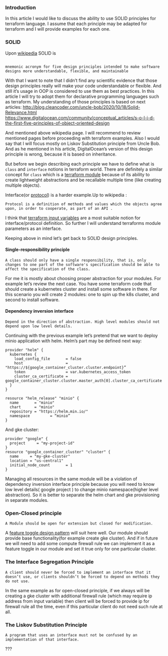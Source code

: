 ### Introduction

In this article I would like to discuss the ability to use SOLID principles for terraform language. I assume that each principle may be adapted for terraform and I will provide examples for each one.


### SOLID

Upon [wikipedia](https://en.wikipedia.org/wiki/SOLID) SOLID is
```

mnemonic acronym for five design principles intended to make software designs more understandable, flexible, and maintainable
```

With that I want to note that I didn’t find any scientific evidence that those design principles really will make your code understandable or flexible.  And still it’s usage in OOP is considered to use them as best practices. In this article I will try to adopt them for declarative programming languages such as terraform.  My understanding of those principles is based on next articles:
http://blog.cleancoder.com/uncle-bob/2020/10/18/Solid-Relevance.html
https://www.digitalocean.com/community/conceptual_articles/s-o-l-i-d-the-first-five-principles-of-object-oriented-design

And mentioned above wikipedia page. I will recommend to review mentioned pages before proceeding with terraform examples. Also I would say that I will focus mostly on Liskov Substitution principle from Uncle Bob. And as he mentioned in his article, DigitalOcean’s version of this design principle is wrong, because it is based on inheritance.

But before we begin describing each principle we have to define  what is  `class` and  `interface` notions in terraform world. There are definitely a similar concept for `class` which is a [terraform module](https://www.terraform.io/docs/language/modules/develop/index.html) because of its ability to create lightweight abstractions and be recallable multiple time (like creating multiple objects).

Interface(or [protocol](https://en.wikipedia.org/wiki/Protocol_(object-oriented_programming))) is a harder example.Up to wikipedia :
```
Protocol is a definition of methods and values which the objects agree upon, in order to cooperate, as part of an API .
```
 I think that [terraform input variables](https://www.terraform.io/docs/language/values/variables.html) are a most suitable notion for interface/protocol definition. So further I will understand terraforms module parameters as an interface.


Keeping above in mind let’s get back to SOLID design principles.

#### Single-responsibility principle

```
A class should only have a single responsibility, that is, only changes to one part of the software's specification should be able to affect the specification of the class.
```
For me it is mostly about choosing proper abstraction for your modules. For example let’s review the next case. You have some terraform code that should create a kubernetes cluster and  install some software in there.  For this scenario you will create 2 modules: one to spin up the k8s cluster, and second to install software.

#### Dependency inversion interface

```
Depend in the direction of abstraction. High level modules should not depend upon low level details.

```
Continuing with the previous example let’s pretend that we want to deploy minio application with helm.  Helm’s part may be defined next way:

```
provider "helm" {
  kubernetes {
    load_config_file       = false
    host                   =  "https://${google_container_cluster.cluster.endpoint}”
    token                  = var.kubernetes_access_token
    cluster_ca_certificate = google_container_cluster.cluster.master_auth[0].cluster_ca_certificate
  }
}

resource "helm_release" "minio" {
  name       = "minio"
  chart      = "minio"
  repository = "https://helm.min.io/"
  namespace         = “minio”
}
```
And gke cluster:
```
provider "google" {
  project     = "my-project-id"
}
resource "google_container_cluster" "cluster" {
  name     = "my-gke-cluster"
  location = "us-central1"
  initial_node_count       = 1
}
```

Managing all resources in the same module will be a violation  of dependency inversion interface principle because  you will need to know low level details( google project ) to change minio namespace(higher level abstraction). So it is better to separate the helm chart and gke provisioning in separate modules.

### Open-Closed principle
```
A Module should be open for extension but closed for modification.
```

A [feature toggle design pattern](https://build5nines.com/terraform-feature-flags-environment-toggle-design-patterns/) will suit here well.  Our module should provide base functionality(for example create gke cluster). And if in future we will need to add some compute firewall rule we can implement it as a feature toggle in our module and set it true only for one  particular cluster.

### The Interface Segregation Principle
```
A client should never be forced to implement an interface that it doesn’t use, or clients shouldn’t be forced to depend on methods they do not use.

```

In the same example as for open-closed principle, if we always will be creating a gke cluster with additional firewall rule (which may require ip address from input variable) then client will be forced to provide ip for firewall rule all the time, even if this particular client do not need such rule at all.

### The Liskov Substitution Principle
```
A program that uses an interface must not be confused by an implementation of that interface.

```

???
